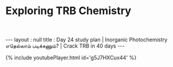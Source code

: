 <h1>Exploring TRB Chemistry</h1><br><br>---
layout : null
title : Day 24 study plan | Inorganic Photochemistry எதெல்லாம் படிக்கணும்?  | Crack TRB in 40 days
---

{% include youtubePlayer.html id='g5J7HXCux44' %}<br>